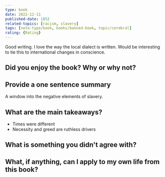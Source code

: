 ```yaml
---
type: book
date: 2022-12-11
published-date: 1852
related-topics: [racism, slavery]
tags: [note-type/book, books/banned-book, topic/cerebral]
rating: {Rating}
---
```


Good writing.
I love the way the local dialect is written.
Would be interesting to tie this to international changes in conscience.


## Did you enjoy the book?  Why or why not?


## Provide a one sentence summary

A window into the negative elements of slavery.

## What are the main takeaways?

- Times were different
- Necessity and greed are ruthless drivers


## What  is something you didn't agree with?


## What, if anything, can I apply to my own life from this book?




